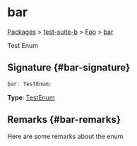 # bar

[Packages](/) > [test-suite-b](/test-suite-b/) > [Foo](/test-suite-b/foo-interface/) > [bar](/test-suite-b/foo-interface/bar-propertysignature)

Test Enum

## Signature {#bar-signature}

```typescript
bar: TestEnum;
```

**Type**: [TestEnum](/test-suite-a/testenum-enum/)

## Remarks {#bar-remarks}

Here are some remarks about the enum

